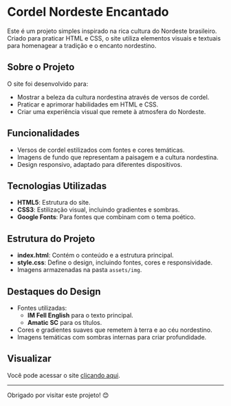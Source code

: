 # Cordel Nordeste Encantado

Este é um projeto simples inspirado na rica cultura do Nordeste brasileiro. Criado para praticar HTML e CSS, o site utiliza elementos visuais e textuais para homenagear a tradição e o encanto nordestino.

## Sobre o Projeto
O site foi desenvolvido para:
- Mostrar a beleza da cultura nordestina através de versos de cordel.
- Praticar e aprimorar habilidades em HTML e CSS.
- Criar uma experiência visual que remete à atmosfera do Nordeste.

## Funcionalidades
- Versos de cordel estilizados com fontes e cores temáticas.
- Imagens de fundo que representam a paisagem e a cultura nordestina.
- Design responsivo, adaptado para diferentes dispositivos.

## Tecnologias Utilizadas
- **HTML5**: Estrutura do site.
- **CSS3**: Estilização visual, incluindo gradientes e sombras.
- **Google Fonts**: Para fontes que combinam com o tema poético.

## Estrutura do Projeto
- **index.html**: Contém o conteúdo e a estrutura principal.
- **style.css**: Define o design, incluindo fontes, cores e responsividade.
- Imagens armazenadas na pasta `assets/img`.

## Destaques do Design
- Fontes utilizadas: 
  - **IM Fell English** para o texto principal.
  - **Amatic SC** para os títulos.
- Cores e gradientes suaves que remetem à terra e ao céu nordestino.
- Imagens temáticas com sombras internas para criar profundidade.

## Visualizar
Você pode acessar o site [clicando aqui](#).

---

Obrigado por visitar este projeto! 😊
